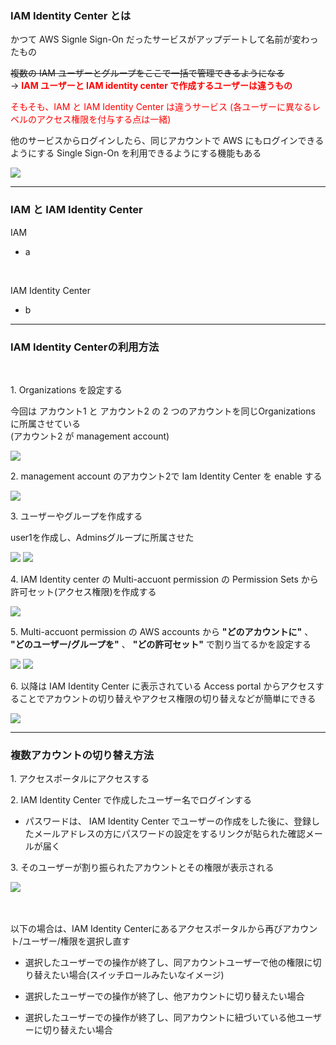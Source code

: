 ### IAM Identity Center とは

かつて AWS Signle Sign-On だったサービスがアップデートして名前が変わったもの

~~複数の IAM ユーザーとグループをここで一括で管理できるようになる~~  
-> <font color="red">**IAM ユーザーと IAM identity center で作成するユーザーは違うもの**</font>

<font color="red">そもそも、IAM と IAM Identity Center は違うサービス (各ユーザーに異なるレベルのアクセス権限を付与する点は一緒)</font>

他のサービスからログインしたら、同じアカウントで AWS にもログインできるようにする Single Sign-On を利用できるようにする機能もある

<img src="./img/IAM Identity Center.png" />

---

### IAM と IAM Identity Center

IAM
- a

<br>

IAM Identity Center
- b

---

### IAM Identity Centerの利用方法

<br>

1\. Organizations を設定する

今回は アカウント1 と アカウント2 の 2 つのアカウントを同じOrganizations に所属させている  
(アカウント2 が management account)

<img src="./img/IAM Identity Center2.png" />

<br>

2\. management account のアカウント2で Iam Identity Center を enable する

<img src="./img/IAM Identity Center3.png" />

<br>

3\. ユーザーやグループを作成する

user1を作成し、Adminsグループに所属させた

<img src="./img/IAM Identity Center4.png" />
<img src="./img/IAM Identity Center5.png" />

<br>

4\. IAM Identity center の Multi-accuont permission の Permission Sets から許可セット(アクセス権限)を作成する

<img src="./img/IAM Identity Center6.png" />

<br>

5\. Multi-accuont permission の AWS accounts から **"どのアカウントに"** 、 **"どのユーザー/グループを"** 、 **"どの許可セット"** で割り当てるかを設定する

<img src="./img/IAM Identity Center7.png" />
<img src="./img/IAM Identity Center8.png" />

<br>

6\. 以降は IAM Identity Center に表示されている Access portal からアクセスすることでアカウントの切り替えやアクセス権限の切り替えなどが簡単にできる

<img src="./img/IAM Identity Center9.png" />

---

### 複数アカウントの切り替え方法

1\. アクセスポータルにアクセスする

2\. IAM Identity Center で作成したユーザー名でログインする

- パスワードは、 IAM Identity Center でユーザーの作成をした後に、登録したメールアドレスの方にパスワードの設定をするリンクが貼られた確認メールが届く

3\. そのユーザーが割り振られたアカウントとその権限が表示される

<img src="./img/IAM Identity Center10.png" />

<br>
<br>
<br>

以下の場合は、IAM Identity Centerにあるアクセスポータルから再びアカウント/ユーザー/権限を選択し直す

- 選択したユーザーでの操作が終了し、同アカウントユーザーで他の権限に切り替えたい場合(スイッチロールみたいなイメージ)

- 選択したユーザーでの操作が終了し、他アカウントに切り替えたい場合

- 選択したユーザーでの操作が終了し、同アカウントに紐づいている他ユーザーに切り替えたい場合

